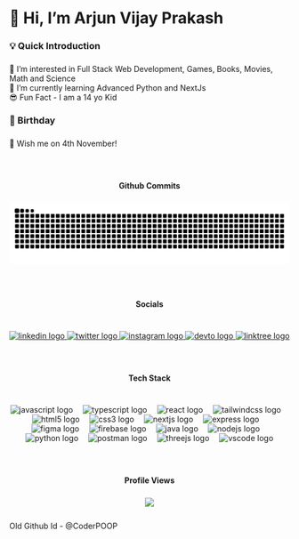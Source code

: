 <h1 align="left">👋 Hi, I’m Arjun Vijay Prakash</h1>

###

<h3 align="left">💡 Quick Introduction</h3>

###

<p align="left">👀 I’m interested in Full Stack Web Development, Games, Books, Movies, Math and Science<br>🌱 I’m currently learning Advanced Python and NextJs<br>😎 Fun Fact - I am a 14 yo Kid</p>

###

<h3 align="left">🎂 Birthday</h3>

###

<p align="left">🎉 Wish me on 4th November!</p>

###

<br clear="both">

<h4 align="center">Github Commits</h4>

###

<img src="https://raw.githubusercontent.com/ArjunCodess/ArjunCodess/output/snake.svg" alt="Snake animation" />

###

<br clear="both">

<h4 align="center">Socials</h4>

###

<br clear="both">

<div align="center">
  <a href="https://linktr.ee/ArjunCodess" target="_blank">
    <img src="https://raw.githubusercontent.com/maurodesouza/profile-readme-generator/master/src/assets/icons/social/linkedin/default.svg" width="80" height="40" alt="linkedin logo"  />
  </a>
  <a href="https://twitter.com/arjuncodess" target="_blank">
    <img src="https://raw.githubusercontent.com/maurodesouza/profile-readme-generator/master/src/assets/icons/social/twitter/default.svg" width="80" height="40" alt="twitter logo"  />
  </a>
  <a href="https://instagram.com/ArjunCodess" target="_blank">
    <img src="https://raw.githubusercontent.com/maurodesouza/profile-readme-generator/master/src/assets/icons/social/instagram/default.svg" width="80" height="40" alt="instagram logo"  />
  </a>
  <a href="https://dev.to/ArjunCodess" target="_blank">
    <img src="https://raw.githubusercontent.com/maurodesouza/profile-readme-generator/master/src/assets/icons/social/devto/default.svg" width="80" height="40" alt="devto logo"  />
  </a>
  <a href="https://linktr.ee/ArjunCodess" target="_blank">
    <img src="https://raw.githubusercontent.com/maurodesouza/profile-readme-generator/master/src/assets/icons/social/linktree/default.svg" width="80" height="40" alt="linktree logo"  />
  </a>
</div>

###

<br clear="both">

<h4 align="center">Tech Stack</h4>

###

<br clear="both">

<div align="center">
  <img src="https://cdn.jsdelivr.net/gh/devicons/devicon/icons/javascript/javascript-original.svg" height="40" alt="javascript logo"  />
  <img width="10" />
  <img src="https://cdn.jsdelivr.net/gh/devicons/devicon/icons/typescript/typescript-original.svg" height="40" alt="typescript logo"  />
  <img width="10" />
  <img src="https://skillicons.dev/icons?i=react" height="40" alt="react logo"  />
  <img width="10" />
  <img src="https://cdn.jsdelivr.net/gh/devicons/devicon/icons/tailwindcss/tailwindcss-original-wordmark.svg" height="40" alt="tailwindcss logo"  />
  <img width="10" />
  <img src="https://cdn.jsdelivr.net/gh/devicons/devicon/icons/html5/html5-original.svg" height="40" alt="html5 logo"  />
  <img width="10" />
  <img src="https://cdn.jsdelivr.net/gh/devicons/devicon/icons/css3/css3-original.svg" height="40" alt="css3 logo"  />
  <img width="10" />
  <img src="https://cdn.jsdelivr.net/gh/devicons/devicon/icons/nextjs/nextjs-original.svg" height="40" alt="nextjs logo"  />
  <img width="10" />
  <img src="https://skillicons.dev/icons?i=express" height="40" alt="express logo"  />
  <img width="10" />
  <img src="https://skillicons.dev/icons?i=figma" height="40" alt="figma logo"  />
  <img width="10" />
  <img src="https://skillicons.dev/icons?i=firebase" height="40" alt="firebase logo"  />
  <img width="10" />
  <img src="https://skillicons.dev/icons?i=java" height="40" alt="java logo"  />
  <img width="10" />
  <img src="https://skillicons.dev/icons?i=nodejs" height="40" alt="nodejs logo"  />
  <img width="10" />
  <img src="https://skillicons.dev/icons?i=py" height="40" alt="python logo"  />
  <img width="10" />
  <img src="https://skillicons.dev/icons?i=postman" height="40" alt="postman logo"  />
  <img width="10" />
  <img src="https://skillicons.dev/icons?i=threejs" height="40" alt="threejs logo"  />
  <img width="10" />
  <img src="https://skillicons.dev/icons?i=vscode" height="40" alt="vscode logo"  />
</div>

###

<br clear="both">

<h4 align="center">Profile Views</h4>

###

<div align="center">
  <img src="https://profile-counter.glitch.me/ArjunCodess/count.svg?"  />
</div>

###

<p align="left">Old Github Id - @CoderPOOP</p>

###
